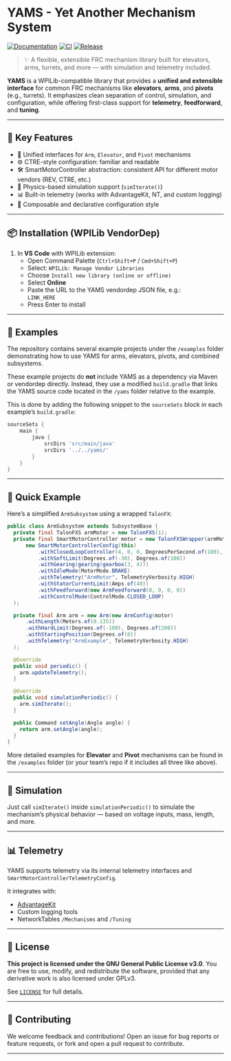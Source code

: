 # YAMS - Yet Another Mechanism System
[![Documentation](https://github.com/Yet-Another-Software-Suite/YAMS/actions/workflows/build-pdf.yml/badge.svg)](https://github.com/Yet-Another-Software-Suite/YAMS/actions/workflows/build-pdf.yml) [![CI](https://github.com/Yet-Another-Software-Suite/YAMS/actions/workflows/ci.yml/badge.svg)](https://github.com/Yet-Another-Software-Suite/YAMS/actions/workflows/ci.yml) [![Release](https://github.com/Yet-Another-Software-Suite/YAMS/actions/workflows/release.yml/badge.svg)](https://github.com/Yet-Another-Software-Suite/YAMS/actions/workflows/release.yml)

> ✨ A flexible, extensible FRC mechanism library built for elevators, arms, turrets, and more — with simulation and telemetry included.

**YAMS** is a WPILib-compatible library that provides a **unified and extensible interface** for common FRC mechanisms like **elevators**, **arms**, and **pivots** (e.g., turrets). It emphasizes clean separation of control, simulation, and configuration, while offering first-class support for **telemetry**, **feedforward**, and **tuning**.

---

## 🔧 Key Features

- 🧠 Unified interfaces for `Arm`, `Elevator`, and `Pivot` mechanisms  
- ⚙️ CTRE-style configuration: familiar and readable  
- 🛠️ SmartMotorController abstraction: consistent API for different motor vendors (REV, CTRE, etc.)  
- 🧪 Physics-based simulation support (`simIterate()`)  
- 📊 Built-in telemetry (works with AdvantageKit, NT, and custom logging)  
- 🔁 Composable and declarative configuration style  

---

## 📦 Installation (WPILib VendorDep)

1. In **VS Code** with WPILib extension:
   - Open Command Palette (`Ctrl+Shift+P` / `Cmd+Shift+P`)
   - Select: `WPILib: Manage Vendor Libraries`
   - Choose `Install new library (online or offline)`
   - Select **Online**
   - Paste the URL to the YAMS vendordep JSON file, e.g.:  
     `LINK_HERE`
   - Press Enter to install

---


## 📂 Examples

The repository contains several example projects under the `/examples` folder demonstrating how to use YAMS for arms, elevators, pivots, and combined subsystems.

These example projects do **not** include YAMS as a dependency via Maven or vendordep directly. Instead, they use a modified `build.gradle` that links the YAMS source code located in the `/yams` folder relative to the example.

This is done by adding the following snippet to the `sourceSets` block in each example’s `build.gradle`:

```groovy
sourceSets {
    main {
        java {
            srcDirs 'src/main/java'
            srcDirs '../../yams/'
        }
    }
}
```

---
## 🚀 Quick Example

Here’s a simplified `ArmSubsystem` using a wrapped `TalonFX`:

```java
public class ArmSubsystem extends SubsystemBase {
  private final TalonFXS armMotor = new TalonFXS(1);
  private final SmartMotorController motor = new TalonFXSWrapper(armMotor, DCMotor.getNEO(1),
      new SmartMotorControllerConfig(this)
          .withClosedLoopController(4, 0, 0, DegreesPerSecond.of(180), DegreesPerSecondPerSecond.of(90))
          .withSoftLimit(Degrees.of(-30), Degrees.of(100))
          .withGearing(gearing(gearbox(3, 4)))
          .withIdleMode(MotorMode.BRAKE)
          .withTelemetry("ArmMotor", TelemetryVerbosity.HIGH)
          .withStatorCurrentLimit(Amps.of(40))
          .withFeedforward(new ArmFeedforward(0, 0, 0, 0))
          .withControlMode(ControlMode.CLOSED_LOOP)
  );

  private final Arm arm = new Arm(new ArmConfig(motor)
      .withLength(Meters.of(0.135))
      .withHardLimit(Degrees.of(-100), Degrees.of(200))
      .withStartingPosition(Degrees.of(0))
      .withTelemetry("ArmExample", TelemetryVerbosity.HIGH)
  );

  @Override
  public void periodic() {
    arm.updateTelemetry();
  }

  @Override
  public void simulationPeriodic() {
    arm.simIterate();
  }

  public Command setAngle(Angle angle) {
    return arm.setAngle(angle);
  }
}
````

More detailed examples for **Elevator** and **Pivot** mechanisms can be found in the `/examples` folder (or your team’s repo if it includes all three like above).

---

## 🧪 Simulation

Just call `simIterate()` inside `simulationPeriodic()` to simulate the mechanism’s physical behavior — based on voltage inputs, mass, length, and more.

---

## 📊 Telemetry

YAMS supports telemetry via its internal telemetry interfaces and `SmartMotorControllerTelemetryConfig`.

It integrates with:

* [AdvantageKit](https://github.com/Mechanical-Advantage/AdvantageKit)
* Custom logging tools
* NetworkTables `/Mechanisms` and `/Tuning`

---

## 📜 License

**This project is licensed under the GNU General Public License v3.0**.
You are free to use, modify, and redistribute the software, provided that any derivative work is also licensed under GPLv3.

See [`LICENSE`](./LICENSE.txt) for full details.

---

## 🤝 Contributing

We welcome feedback and contributions!
Open an issue for bug reports or feature requests, or fork and open a pull request to contribute.

---

